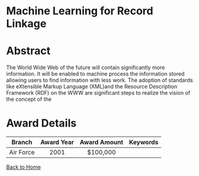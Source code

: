 
Machine Learning for Record Linkage
===================================

# Abstract


The World Wide Web of the future will contain significantly more information.  It will be enabled to machine process the information stored allowing users to find information with less work.  The adoption of standards like eXtensible Markup Language (XML)and the Resource Description Framework (RDF) on the WWW are significant steps to realize the vision of the concept of the  

# Award Details

|Branch|Award Year|Award Amount|Keywords|
| :---: | :---: | :---: | :---: |
|Air Force|2001|$100,000||
  
  


[Back to Home](https://github.com/chrischow/dod_sbir_awards#1258)